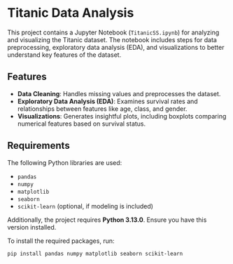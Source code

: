 # Titanic Data Analysis

This project contains a Jupyter Notebook (`TitanicSS.ipynb`) for analyzing and visualizing the Titanic dataset. The notebook includes steps for data preprocessing, exploratory data analysis (EDA), and visualizations to better understand key features of the dataset.

## Features
- **Data Cleaning**: Handles missing values and preprocesses the dataset.
- **Exploratory Data Analysis (EDA)**: Examines survival rates and relationships between features like age, class, and gender.
- **Visualizations**: Generates insightful plots, including boxplots comparing numerical features based on survival status.

## Requirements
The following Python libraries are used:
- `pandas`
- `numpy`
- `matplotlib`
- `seaborn`
- `scikit-learn` (optional, if modeling is included)

Additionally, the project requires **Python 3.13.0**. Ensure you have this version installed.

To install the required packages, run:
```bash
pip install pandas numpy matplotlib seaborn scikit-learn